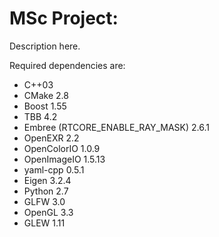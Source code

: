 MSc Project:
=======

Description here.

Required dependencies are:

* C++03
* CMake 2.8
* Boost 1.55
* TBB 4.2
* Embree (RTCORE_ENABLE_RAY_MASK) 2.6.1
* OpenEXR 2.2
* OpenColorIO 1.0.9
* OpenImageIO 1.5.13
* yaml-cpp 0.5.1
* Eigen 3.2.4
* Python 2.7
* GLFW 3.0
* OpenGL 3.3
* GLEW 1.11